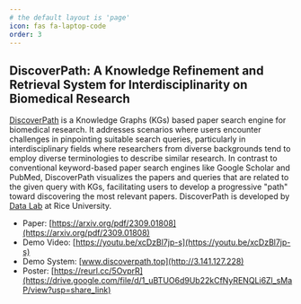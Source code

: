 ```yaml
---
# the default layout is 'page'
icon: fas fa-laptop-code
order: 3
---
```


## DiscoverPath: A Knowledge Refinement and Retrieval System for Interdisciplinarity on Biomedical Research

[DiscoverPath](https://github.com/ynchuang/DiscoverPath) is a Knowledge Graphs (KGs) based paper search engine for biomedical research. It addresses scenarios where users encounter challenges in pinpointing suitable search queries, particularly in interdisciplinary fields where researchers from diverse backgrounds tend to employ diverse terminologies to describe similar research. In contrast to conventional keyword-based paper search engines like Google Scholar and PubMed, DiscoverPath visualizes the papers and queries that are related to the given query with KGs, facilitating users to develop a progressive "path" toward discovering the most relevant papers. DiscoverPath is developed by [Data Lab](https://cs.rice.edu/~xh37/) at Rice University.

* Paper: [https://arxiv.org/pdf/2309.01808](https://arxiv.org/pdf/2309.01808)
* Demo Video: [https://youtu.be/xcDzBl7jp-s](https://youtu.be/xcDzBl7jp-s)
* Demo System: [www.discoverpath.top](http://3.141.127.228)
* Poster: [https://reurl.cc/5OvprR](https://drive.google.com/file/d/1_uBTUO6d9Ub22kCfNyRENQLi6Zl_sMaP/view?usp=share_link)
